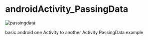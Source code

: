 # androidActivity_PassingData

![passingdata](https://user-images.githubusercontent.com/15268903/44919583-a665fc00-ad5f-11e8-9424-e041b35d6f7c.gif)

basic android one Activity to another  Activity PassingData example

